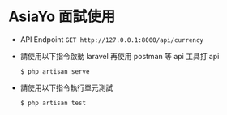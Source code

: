 # AsiaYo 面試使用

-   API Endpoint `GET http://127.0.0.1:8000/api/currency`
-   請使用以下指令啟動 laravel 再使用 postman 等 api 工具打 api

    ```
    $ php artisan serve
    ```

-   請使用以下指令執行單元測試

    ```
    $ php artisan test
    ```
